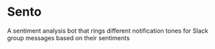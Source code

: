# Sento
A sentiment analysis bot that rings different notification tones for Slack group messages based on their sentiments
